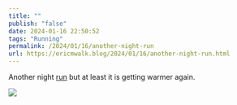```yaml
---
title: ""
publish: "false"
date: 2024-01-16 22:50:52
tags: "Running"
permalink: /2024/01/16/another-night-run
url: https://ericmwalk.blog/2024/01/16/another-night-run.html
---
```


Another night [run](https://strava.com/activities/10573622614) but at least it is getting warmer again.

![](https://ericmwalk.blog/uploads/2024/img-7539.jpeg)
